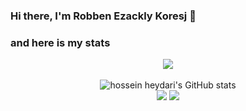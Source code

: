 ### Hi there, I'm Robben Ezackly Koresj 👋

### and here is my stats
<p align="center"><img src="https://www.codewars.com/users/Madelyn/badges/large"/><br /><br />
  <img src="https://github-readme-stats.vercel.app/api?username=Madelyn&show_icons=true&include_all_commits=true&theme=monokai" alt="hossein heydari's GitHub stats" /><br />
  <img src="https://github-readme-streak-stats.herokuapp.com/?user=Madelyn&theme=monokai"/>
  <img src="https://github-readme-stats.vercel.app/api/top-langs/?username=Madelyn&layout=compact&theme=monokai&langs_count=12"/><br />
</p>

<!--
**Madelyn** is a ✨ _special_ ✨ repository because its `README.md` (this file) appears on your GitHub profile.

Here are some ideas to get you started:

- 🔭 I’m currently working on ...
- 🌱 I’m currently learning ...
- 👯 I’m looking to collaborate on ...
- 🤔 I’m looking for help with ...
- 💬 Ask me about ...
- 📫 How to reach me: ...
- 😄 Pronouns: ...
- ⚡ Fun fact: ...
-->
